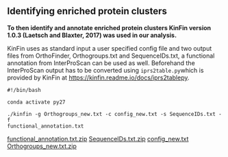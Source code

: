 ## Identifying enriched protein clusters
__To then identify and annotate enriched protein clusters KinFin version 1.0.3 (Laetsch and Blaxter, 2017) was used in our analysis.__

KinFin uses as standard input a user specified config file and two output files from OrthoFinder, Orthogroups.txt and SequenceIDs.txt, a functional annotation from InterProScan can be used as well.
Beforehand the InterProScan output has to be converted using `iprs2table.py`which is provided by KinFin at https://kinfin.readme.io/docs/iprs2tablepy.
```
#!/bin/bash

conda activate py27

./kinfin -g Orthogroups_new.txt -c config_new.txt -s SequenceIDs.txt -f 
functional_annotation.txt
```


[functional_annotation.txt.zip](https://github.com/fabib1209/bachelors_thesis_scripts/files/9387097/functional_annotation.txt.zip)
[SequenceIDs.txt.zip](https://github.com/fabib1209/bachelors_thesis_scripts/files/9387102/SequenceIDs.txt.zip)
[config_new.txt](https://github.com/fabib1209/bachelors_thesis_scripts/files/9387093/config_new.txt)
[Orthogroups_new.txt.zip](https://github.com/fabib1209/bachelors_thesis_scripts/files/9387103/Orthogroups_new.txt.zip)



